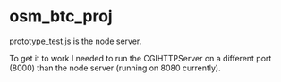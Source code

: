 # osm_btc_proj

prototype_test.js is the node server.


To get it to work I needed to run the CGIHTTPServer on a different port (8000) than the node server (running on 8080 currently).
